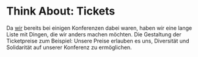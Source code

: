 # Think About: Tickets

Da [wir](about-us.html#) bereits bei einigen Konferenzen dabei waren, haben wir eine lange Liste mit Dingen, die wir anders machen möchten. Die Gestaltung der Ticketpreise zum Beispiel: Unsere Preise erlauben es uns, Diversität und Solidarität auf unserer Konferenz zu ermöglichen.

